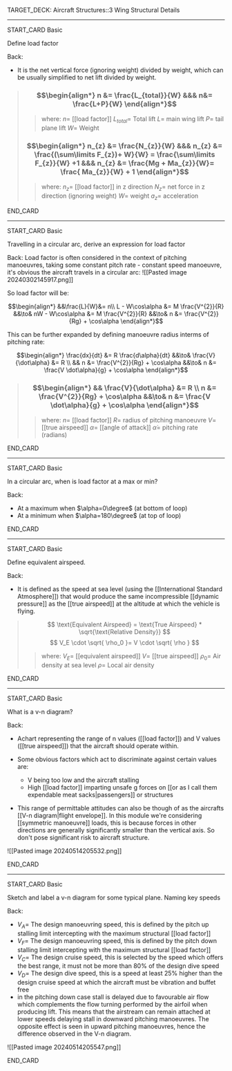TARGET_DECK: Aircraft Structures::3 Wing Structural Details

---

START_CARD
Basic

Define load factor


Back: 

- It is the net vertical force (ignoring weight) divided by weight, which can be usually simplified to net lift divided by weight.
> ### $$\begin{align*} n &=  \frac{L_{total}}{W} &&& n&= \frac{L+P}{W}  \end{align*}$$  
>> where:
>> $n=$ [[load factor]]
>> $L_{total}=$ Total lift
>> $L=$ main wing lift
>> $P=$ tail plane lift
>> $W=$ Weight 
> ### $$\begin{align*} n_{z} &= \frac{N_{z}}{W} &&& n_{z} &= \frac{(\sum\limits F_{z})+ W}{W} = \frac{\sum\limits F_{z}}{W} +1  &&& n_{z} &= \frac{Mg + Ma_{z}}{W}= \frac{ Ma_{z}}{W} + 1 \end{align*}$$
>> where:
>> $n_{z}=$ [[load factor]] in z direction
>> $N_{z}=$ net force in z direction (ignoring weight)
>> $W=$ weight
>> $a_z=$ acceleration
<!--ID: 1716057014134-->

END_CARD


--------

START_CARD
Basic

Travelling in a circular arc, derive an expression for load factor

Back: 
Load factor is often considered in the context of pitching manoeuvres, taking some constant pitch rate - constant speed manoeuvre, it's obvious the aircraft travels in a circular arc:
![[Pasted image 20240302145917.png]]

So load factor will be:

$$\begin{align*}
&&\frac{L}{W}&= n\\ 
L - W\cos\alpha &= M \frac{V^{2}}{R} &&\to&  nW - W\cos\alpha &= M \frac{V^{2}}{R}  &&\to&  n   &=   \frac{V^{2}}{Rg} + \cos\alpha
\end{align*}$$

This can be further expanded by defining manoeuvre radius interms of pitching rate:

$$\begin{align*}
\frac{dx}{dt} &= R \frac{d\alpha}{dt} &&\to& \frac{V}{\dot\alpha} &= R   \\
&& n   &=   \frac{V^{2}}{Rg} + \cos\alpha &&\to& n   &=   \frac{V \dot\alpha}{g} + \cos\alpha
\end{align*}$$

> ### $$\begin{align*} && \frac{V}{\dot\alpha} &= R \\ n   &=   \frac{V^{2}}{Rg} + \cos\alpha &&\to& n &=   \frac{V \dot\alpha}{g} + \cos\alpha \end{align*}$$
>> where:
>> $n=$ [[load factor]]
>> $R=$ radius of pitching manoeuvre
>> $V=$ [[true airspeed]]
>> $\alpha=$ [[angle of attack]]
>> $\dot\alpha=$ pitching rate (radians)
<!--ID: 1716057014143-->
END_CARD


--------

START_CARD
Basic

In a circular arc, when is load factor at a max or min?

Back: 
- At a maximum when $\alpha=0\degree$ (at bottom of loop)
- At a minimum when $\alpha=180\degree$ (at top of loop) 
<!--ID: 1716057014148-->
END_CARD



--------

START_CARD
Basic

Define equivalent airspeed.

Back: 
- It is defined as the speed at sea level (using the [[International Standard Atmosphere]]) that would produce the same incompressible [[dynamic pressure]] as the [[true airspeed]] at the altitude at which the vehicle is flying.

> $$ \text{Equivalent Airspeed} = \text{True Airspeed} * \sqrt{\text{Relative Density}} $$
> $$ V_E \cdot \sqrt{ \rho_0 }= V \cdot \sqrt{ \rho } $$ 
>> where:
>> $V_E=$ [[equivalent airspeed]]
>> $V=$ [[true airspeed]]
>> $\rho_0=$ Air density at sea level
>> $\rho=$ Local air density
<!--ID: 1716057014156-->
END_CARD



--------

START_CARD
Basic

What is a v-n diagram?

Back: 
- Achart representing the range of n values ([[load factor]]) and V values ([[true airspeed]]) that the aircraft should operate within. 
- Some obvious factors which act to discriminate against certain values are:
	- V being too low and the aircraft stalling
	- High [[load factor]] imparting unsafe g forces on [[or as I call them expendable meat sacks|passengers]] or structures

- This  range of permittable attitudes can also be though of as the aircrafts [[V-n diagram|flight envelope]]. In this module we're considering [[symmetric manoeuvre]] loads, this is because forces in other directions are generally significantly smaller than the vertical axis. So don't pose significant risk to aircraft structure.

![[Pasted image 20240514205532.png]]
<!--ID: 1716057014162-->
END_CARD



--------

START_CARD
Basic

Sketch and label a v-n diagram for some typical plane. Naming key speeds

Back: 
-  $V_{A}=$ The design manoeuvring speed, this is defined by the pitch up stalling limit intercepting with the maximum structural [[load factor]]
- $V_{F}=$ The design manoeuvring speed, this is defined by the pitch down stalling limit intercepting with the maximum structural [[load factor]]
- $V_{C}=$ The design cruise speed, this is selected by the speed which offers the best range, it must not be more than 80% of the design dive speed
- $V_{D}=$ The design dive speed, this is a speed at least 25% higher than the design cruise speed at which the aircraft must be vibration and buffet free
- in the pitching down case stall is delayed due to favourable air flow which complements the flow turning performed by the airfoil when producing lift. This means that the airstream can remain attached at lower speeds delaying stall in downward pitching manoeuvres. The opposite effect is seen in upward pitching manoeuvres, hence the difference observed in the V-n diagram. 

![[Pasted image 20240514205547.png]]
<!--ID: 1716057014169-->
END_CARD





